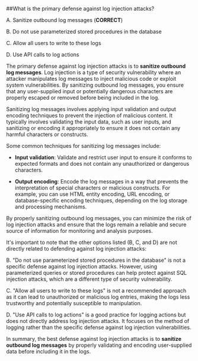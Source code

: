 ##What is the primary defense against log injection attacks?

A. Sanitize outbound log messages (**CORRECT**)

B. Do not use parameterized stored procedures in the database

C. Allow all users to write to these logs

D. Use API calls to log actions

The primary defense against log injection attacks is to **sanitize outbound log messages**. Log injection is a type of security vulnerability where an attacker manipulates log messages to inject malicious code or exploit system vulnerabilities. By sanitizing outbound log messages, you ensure that any user-supplied input or potentially dangerous characters are properly escaped or removed before being included in the log.

Sanitizing log messages involves applying input validation and output encoding techniques to prevent the injection of malicious content. It typically involves validating the input data, such as user inputs, and sanitizing or encoding it appropriately to ensure it does not contain any harmful characters or constructs.

Some common techniques for sanitizing log messages include:

- **Input validation**: Validate and restrict user input to ensure it conforms to expected formats and does not contain any unauthorized or dangerous characters.

- **Output encoding**: Encode the log messages in a way that prevents the interpretation of special characters or malicious constructs. For example, you can use HTML entity encoding, URL encoding, or database-specific encoding techniques, depending on the log storage and processing mechanisms.

By properly sanitizing outbound log messages, you can minimize the risk of log injection attacks and ensure that the logs remain a reliable and secure source of information for monitoring and analysis purposes.

It's important to note that the other options listed (B, C, and D) are not directly related to defending against log injection attacks:

B. "Do not use parameterized stored procedures in the database" is not a specific defense against log injection attacks. However, using parameterized queries or stored procedures can help protect against SQL injection attacks, which are a different type of security vulnerability.

C. "Allow all users to write to these logs" is not a recommended approach as it can lead to unauthorized or malicious log entries, making the logs less trustworthy and potentially susceptible to manipulation.

D. "Use API calls to log actions" is a good practice for logging actions but does not directly address log injection attacks. It focuses on the method of logging rather than the specific defense against log injection vulnerabilities.

In summary, the best defense against log injection attacks is to **sanitize outbound log messages** by properly validating and encoding user-supplied data before including it in the logs.
